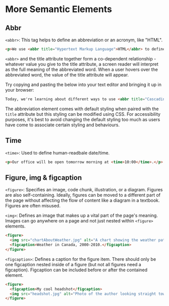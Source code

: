 # More Semantic Elements

## Abbr
`<abbr>`: This tag helps to define an abbreviation or an acronym, like "HTML".

```html
<p>We use <abbr title="Hypertext Markup Language">HTML</abbr> to define the content of our websites.</p>
```

`<abbr>` and the title attribute together form a co-dependent relationship - whatever value you give to the title attribute, a screen reader will interpret as the full meaning of the abbreviated word. When a user hovers over the abbreviated word, the value of the title attribute will appear. 

Try copying and pasting the below into your text editor and bringing it up in your browser:

```html
Today, we're learning about different ways to use <abbr title="Cascading Style Sheet">CSS</abbr>.
```

The abbreviation element comes with default styling when paired with the `title` attribute but this styling can be modified using CSS. For accessibility purposes, it's best to avoid changing the default styling too much as users have come to associate certain styling and behaviours.

## Time
`<time>`: Used to define human-readbale date/time.

```html
<p>Our office will be open tomorrow morning at <time>10:00</time>.</p>
```

## Figure, img & figcaption
`<figure>`: Specifies an image, code chunk, illustration, or a diagram. Figures are also self-containing. Ideally, figures can be moved to a different part of the page without affecting the flow of content like a diagram in a textbook. Figures are often misused.

`<img>`: Defines an image that makes up a vital part of the page's meaning. Images can go anywhere on a page and not just nested within `<figure> `elements.

```html
<figure>
  <img src="chartAboutWeather.jpg" alt="A chart showing the weather patterns over the past 10 years in Canada.">
  <figcaption>Weather in Canada, 2000-2010.</figcaption> 
</figure>
```

`<figcaption>`: Defines a caption for the figure item. There should only be one figcaption nested inside of a figure (but not all figures need a figcaption). Figcaption can be included before or after the contained element.

```html
<figure>
  <figcaption>My cool headshot</figcaption>
  <img src="headshot.jpg" alt="Photo of the author looking straight towards the camera and smiling.">
</figure>
```